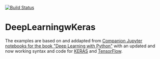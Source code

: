 [![Build Status](https://travis-ci.org/Anselmoo/DeepLearningwKeras.svg?branch=master)](https://travis-ci.org/Anselmoo/DeepLearningwKeras)
# DeepLearningwKeras
The examples are based on and addapted from [Companion Jupyter notebooks for the book "Deep Learning with Python"](https://github.com/fchollet/deep-learning-with-python-notebooks) with an updated and now working syntax and code for [KERAS](https://github.com/keras-team/keras) and [TensorFlow](https://github.com/tensorflow/tensorflow).
